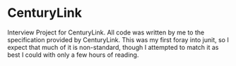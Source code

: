 # CenturyLink

Interview Project for CenturyLink.
All code was written by me to the specification provided by CenturyLink.
This was my first foray into junit, so I expect that much of it is non-standard, 
though I attempted to match it as best I could with only a few hours of reading.
